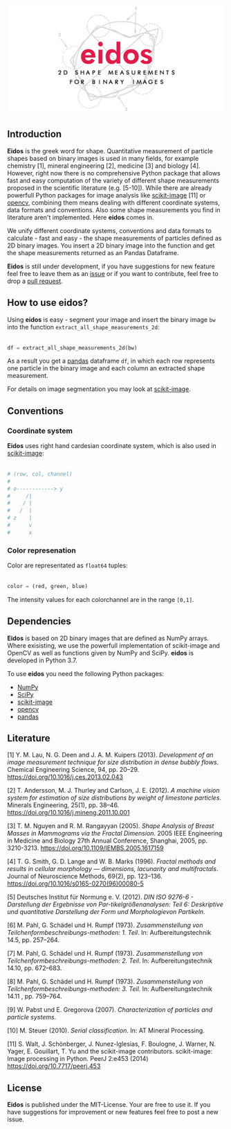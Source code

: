 ![alt text](https://github.com/nkroell/eidos/raw/development/images/eidos.png "Eidos Logo")

## Introduction
**Eidos** is the greek word for shape. Quantitative measurement of particle shapes based on binary images is used in many fields, for example chemistry [1], mineral engineering [2], medicine [3] and biology [4]. However, right now there is no comprehensive Python package that allows fast and easy computation of the variety of different shape measurements proposed in the scientific literature (e.g. [5-10]). While there are already powerfull Python packages for image analysis like [scikit-image](https://www.scikit-image.org/) [11] or [opencv](https://www.opencv.org/), combining them means dealing with different coordinate systems, data formats and conventions. Also some shape measurements you find in literature aren't implemented. Here **eidos** comes in.

We unify different coordinate systems, conventions and data formats to calculate - fast and easy - the shape measurements of particles defined as 2D binary images. You insert a 2D binary image into the function and get the shape measurements returned as an Pandas Dataframe.

**Eidos** is still under development, if you have suggestions for new feature feel free to leave them as an [issue](https://github.com/nkroell/eidos/issues) or if you want to contribute, feel free to drop a [pull request](https://github.com/nkroell/eidos/pulls).

## How to use eidos?
Using **eidos** is easy - segment your image and insert the binary image `bw` into the function `extract_all_shape_measurements_2d`:

```python

df = extract_all_shape_measurements_2d(bw)

```

As a result you get a [pandas](https://www.pandas.pydata.org/) dataframe `df`, in which each row represents one particle in the binary image and each column an extracted shape measurement.

For details on image segmentation you may look at [scikit-image](https://www.scikit-image.org/). 

## Conventions

### Coordinate system
**Eidos** uses right hand cardesian coordinate system, which is also used in [scikit-image](https://www.scikit-image.org/):

```python

# (row, col, channel)
# 
# o------------> y
#     /|
#    / |
#   /  |
# z    |
#      v
#      x

```
### Color represenation

Color are representated as `float64` tuples:
```python

color = (red, green, blue)

```

The intensity values for each colorchannel are in the range `[0,1]`.




## Dependencies

**Eidos** is based on 2D binary images that are defined as NumPy arrays. Where exisisting, we use the powerfull implementation of scikit-image and OpenCV as well as functions given by NumPy and SciPy. **eidos** is developed in Python 3.7.

To use **eidos** you need the following Python packages:
  * [NumPy](https://www.numpy.org/)
  * [SciPy](https://www.scipy.org/)
  * [scikit-image](https://www.scikit-image.org/)
  * [opencv](https://www.opencv.org/)
  * [pandas](https://www.pandas.pydata.org/)

## Literature

[1] Y. M. Lau, N. G. Deen and J. A. M. Kuipers (2013). *Development of an image measurement technique for size distribution in dense bubbly flows*. Chemical Engineering Science, 94, pp. 20–29. https://doi.org/10.1016/j.ces.2013.02.043

[2] T. Andersson, M. J. Thurley and Carlson, J. E. (2012). *A machine vision system for estimation of size distributions by weight of limestone particles*. Minerals Engineering, 25(1), pp. 38–46. https://doi.org/10.1016/j.mineng.2011.10.001

[3] T. M. Nguyen and R. M. Rangayyan (2005). *Shape Analysis of Breast Masses in Mammograms via the Fractal Dimension*. 2005 IEEE Engineering in Medicine and Biology 27th Annual Conference, Shanghai, 2005, pp. 3210-3213. https://doi.org/10.1109/IEMBS.2005.1617159

[4] T. G. Smith, G. D. Lange and W. B. Marks (1996). *Fractal methods and results in cellular morphology — dimensions, lacunarity and multifractals*. Journal of Neuroscience Methods, 69(2), pp. 123–136. https://doi.org/10.1016/s0165-0270(96)00080-5

[5] Deutsches Institut für Normung e. V. (2012). *DIN ISO 9276-6 - Darstellung der Ergebnisse von Par-tikelgrößenanalysen: Teil 6: Deskriptive und quantitative Darstellung der Form und Morphologievon Partikeln*.

[6] M. Pahl, G. Schädel und H. Rumpf (1973). *Zusammenstellung von Teilchenformbeschreibungs-methoden: 1. Teil*. In: Aufbereitungstechnik 14.5, pp. 257–264.

[7] M. Pahl, G. Schädel und H. Rumpf (1973). *Zusammenstellung von Teilchenformbeschreibungs-methoden: 2. Teil*. In: Aufbereitungstechnik 14.10, pp. 672–683.

[8] M. Pahl, G. Schädel und H. Rumpf (1973). *Zusammenstellung von Teilchenformbeschreibungs-methoden: 3. Teil*. In: Aufbereitungstechnik 14.11 , pp. 759–764.

[9] W. Pabst und E. Gregorova (2007). *Characterization of particles and particle systems*.

[10] M. Steuer (2010). *Serial classification*. In: AT Mineral Processing.

[11] S. Walt, J. Schönberger, J. Nunez-Iglesias, F. Boulogne, J. Warner, N. Yager, E. Gouillart, T. Yu and the scikit-image contributors. scikit-image: Image processing in Python. PeerJ 2:e453 (2014) https://doi.org/10.7717/peerj.453

## License
**Eidos** is published under the MIT-License. Your are free to use it. If you have suggestions for improvement or new features feel free to post a new issue.
